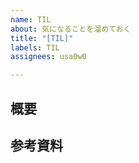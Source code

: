 ```yaml
---
name: TIL
about: 気になることを溜めておく
title: "[TIL]"
labels: TIL
assignees: usa0w0

---
```


## 概要


## 参考資料
